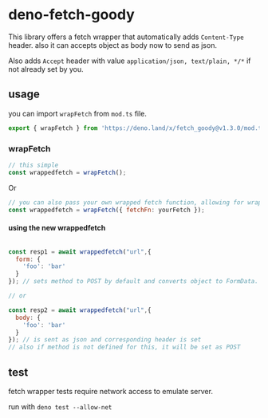 # deno-fetch-goody

This library offers a fetch wrapper that automatically adds `Content-Type` header. also it can accepts object as body now to send as json.

Also adds `Accept` header with value `application/json, text/plain, */*` if not already set by you.

## usage

you can import `wrapFetch` from `mod.ts` file.

```js
export { wrapFetch } from 'https://deno.land/x/fetch_goody@v1.3.0/mod.ts';
```

### wrapFetch

```js
// this simple
const wrappedfetch = wrapFetch();
```

Or

```js
// you can also pass your own wrapped fetch function, allowing for wrapping fetch multiple times
const wrappedfetch = wrapFetch({ fetchFn: yourFetch });
```

#### using the new wrappedfetch

```js

const resp1 = await wrappedfetch("url",{
  form: {
    'foo': 'bar'
  }
}); // sets method to POST by default and converts object to FormData.

// or 

const resp2 = await wrappedfetch("url",{
  body: {
    'foo': 'bar'
  }
}); // is sent as json and corresponding header is set
// also if method is not defined for this, it will be set as POST
```

## test

fetch wrapper tests require network access to emulate server.

run with `deno test --allow-net`
